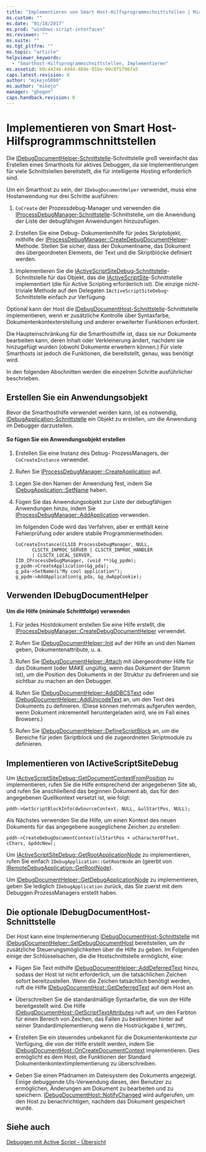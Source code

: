 ```yaml
---
title: "Implementieren von Smart Host-Hilfsprogrammschnittstellen | Microsoft Docs"
ms.custom: ""
ms.date: "01/18/2017"
ms.prod: "windows-script-interfaces"
ms.reviewer: ""
ms.suite: ""
ms.tgt_pltfrm: ""
ms.topic: "article"
helpviewer_keywords: 
  - "Smarthost-Hilfsprogrammschnittstellen, Implementieren"
ms.assetid: b9c44246-4d4d-469e-91be-00c8f5796fa5
caps.latest.revision: 8
author: "mikejo5000"
ms.author: "mikejo"
manager: "ghogen"
caps.handback.revision: 8
---
```

# Implementieren von Smart Host-Hilfsprogrammschnittstellen
Die [IDebugDocumentHelper\-Schnittstelle](../winscript/reference/idebugdocumenthelper-interface.md)\-Schnittstelle groß vereinfacht das Erstellen eines Smarthosts für aktives Debuggen, da sie Implementierungen für viele Schnittstellen bereitstellt, die für intelligente Hosting erforderlich sind.  
  
 Um ein Smarthost zu sein, der `IDebugDocumentHelper` verwendet, muss eine Hostanwendung nur drei Schritte ausführen:  
  
1.  `CoCreate` der Prozessdebug\-Manager und verwenden die [IProcessDebugManager\-Schnittstelle](../winscript/reference/iprocessdebugmanager-interface.md)\-Schnittstelle, um die Anwendung der Liste der debugfähigen Anwendungen hinzuzufügen.  
  
2.  Erstellen Sie eine Debug\- Dokumentenhilfe für jedes Skriptobjekt, mithilfe der [IProcessDebugManager::CreateDebugDocumentHelper](../winscript/reference/iprocessdebugmanager-createdebugdocumenthelper.md)\-Methode.  Stellen Sie sicher, dass der Dokumentname, das Dokument des übergeordneten Elements, der Text und die Skriptblöcke definiert werden.  
  
3.  Implementieren Sie die [IActiveScriptSiteDebug\-Schnittstelle](../winscript/reference/iactivescriptsitedebug-interface.md)\-Schnittstelle für das Objekt, das die [IActiveScriptSite](../winscript/reference/iactivescriptsite.md)\-Schnittstelle implementiert \(die für Active Scripting erforderlich ist\).  Die einzige nicht\-triviale Methode auf den Delegaten `IActiveScriptSiteDebug`\-Schnittstelle einfach zur Verfügung.  
  
 Optional kann der Host die [IDebugDocumentHost\-Schnittstelle](../winscript/reference/idebugdocumenthost-interface.md)\-Schnittstelle implementieren, wenn er zusätzliche Kontrolle über Syntaxfarbe, Dokumentenkontexterstellung und anderer erweiterter Funktionen erfordert.  
  
 Die Haupteinschränkung für die Smarthosthilfe ist, dass sie nur Dokumente bearbeiten kann, deren Inhalt oder Verkleinerung ändert, nachdem sie hinzugefügt wurden \(obwohl Dokumente erweitern können.\)  Für viele Smarthosts ist jedoch die Funktionen, die bereitstellt, genau, was benötigt wird.  
  
 In den folgenden Abschnitten werden die einzelnen Schritte ausführlicher beschrieben.  
  
## Erstellen Sie ein Anwendungsobjekt  
 Bevor die Smarthosthilfe verwendet werden kann, ist es notwendig, [IDebugApplication\-Schnittstelle](../winscript/reference/idebugapplication-interface.md) ein Objekt zu erstellen, um die Anwendung im Debugger darzustellen.  
  
#### So fügen Sie ein Anwendungsobjekt erstellen  
  
1.  Erstellen Sie eine Instanz des Debug\- ProzessManagers, der `CoCreateInstance` verwendet.  
  
2.  Rufen Sie [IProcessDebugManager::CreateApplication](../winscript/reference/iprocessdebugmanager-createapplication.md) auf.  
  
3.  Legen Sie den Namen der Anwendung fest, indem Sie [IDebugApplication::SetName](../winscript/reference/idebugapplication-setname.md) haben.  
  
4.  Fügen Sie das Anwendungsobjekt zur Liste der debugfähigen Anwendungen hinzu, indem Sie [IProcessDebugManager::AddApplication](../winscript/reference/iprocessdebugmanager-addapplication.md) verwenden.  
  
     Im folgenden Code wird das Verfahren, aber er enthält keine Fehlerprüfung oder andere stabile Programmiermethoden.  
  
    ```  
    CoCreateInstance(CLSID_ProcessDebugManager, NULL,  
          CLSCTX_INPROC_SERVER | CLSCTX_INPROC_HANDLER  
          | CLSCTX_LOCAL_SERVER,  
    IID_IProcessDebugManager, (void **)&g_ppdm);  
    g_ppdm->CreateApplication(&g_pda);  
    g_pda->SetName(L"My cool application");  
    g_ppdm->AddApplication(g_pda, &g_dwAppCookie);  
    ```  
  
## Verwenden IDebugDocumentHelper  
  
#### Um die Hilfe \(minimale Schrittfolge\) verwenden  
  
1.  Für jedes Hostdokument erstellen Sie eine Hilfe erstellt, die [IProcessDebugManager::CreateDebugDocumentHelper](../winscript/reference/iprocessdebugmanager-createdebugdocumenthelper.md) verwendet.  
  
2.  Rufen Sie [IDebugDocumentHelper::Init](../winscript/reference/idebugdocumenthelper-init.md) auf der Hilfe an und den Namen geben, Dokumentenattribute, u. a.  
  
3.  Rufen Sie [IDebugDocumentHelper::Attach](../winscript/reference/idebugdocumenthelper-attach.md) mit übergeordneter Hilfe für das Dokument \(oder MAKE ungültig, wenn das Dokument der Stamm ist\), um die Position des Dokuments in der Struktur zu definieren und sie sichtbar zu machen an den Debugger.  
  
4.  Rufen Sie [IDebugDocumentHelper::AddDBCSText](../winscript/reference/idebugdocumenthelper-adddbcstext.md) oder [IDebugDocumentHelper::AddUnicodeText](../winscript/reference/idebugdocumenthelper-addunicodetext.md) an, um den Text des Dokuments zu definieren.  \(Diese können mehrmals aufgerufen werden, wenn Dokument inkrementell heruntergeladen wird, wie im Fall eines Browsers.\)  
  
5.  Rufen Sie [IDebugDocumentHelper::DefineScriptBlock](../winscript/reference/idebugdocumenthelper-definescriptblock.md) an, um die Bereiche für jeden Skriptblock und die zugeordneten Skriptmodule zu definieren.  
  
## Implementieren von IActiveScriptSiteDebug  
 Um [IActiveScriptSiteDebug::GetDocumentContextFromPosition](../winscript/reference/iactivescriptsitedebug-getdocumentcontextfromposition.md) zu implementieren, rufen Sie die Hilfe entsprechend der angegebenen Site ab, und rufen Sie anschließend das beginnen Dokument ab, das für den angegebenen Quellkontext versetzt ist, wie folgt:  
  
```  
pddh->GetScriptBlockInfo(dwSourceContext, NULL, &ulStartPos, NULL);  
```  
  
 Als Nächstes verwenden Sie die Hilfe, um einen Kontext des neuen Dokuments für das angegebene ausgeglichene Zeichen zu erstellen:  
  
```  
pddh->CreateDebugDocumentContext(ulStartPos + uCharacterOffset, cChars, &pddcNew);  
```  
  
 Um [IActiveScriptSiteDebug::GetRootApplicationNode](../winscript/reference/iactivescriptsitedebug-getrootapplicationnode.md) zu implementieren, rufen Sie einfach `IDebugApplication::GetRootNode` an \(geerbt von [IRemoteDebugApplication::GetRootNode](../winscript/reference/iremotedebugapplication-getrootnode.md)\).  
  
 Um [IDebugDocumentHelper::GetDebugApplicationNode](../winscript/reference/idebugdocumenthelper-getdebugapplicationnode.md) zu implementieren, geben Sie lediglich `IDebugApplication` zurück, das Sie zuerst mit dem Debuggen ProzessManagers erstellt haben.  
  
## Die optionale IDebugDocumentHost\-Schnittstelle  
 Der Host kann eine Implementierung [IDebugDocumentHost\-Schnittstelle](../winscript/reference/idebugdocumenthost-interface.md) mit [IDebugDocumentHelper::SetDebugDocumentHost](../winscript/reference/idebugdocumenthelper-setdebugdocumenthost.md) bereitstellen, um ihr zusätzliche Steuerungsmöglichkeiten über die Hilfe zu geben.  Im Folgenden einige der Schlüsselsachen, die die Hostschnittstelle ermöglicht, eine:  
  
-   Fügen Sie Text mithilfe [IDebugDocumentHelper::AddDeferredText](../winscript/reference/idebugdocumenthelper-adddeferredtext.md) hinzu, sodass der Host ist nicht erforderlich, um die tatsächlichen Zeichen sofort bereitzustellen.  Wenn die Zeichen tatsächlich benötigt werden, ruft die Hilfe [IDebugDocumentHost::GetDeferredText](../winscript/reference/idebugdocumenthost-getdeferredtext.md) auf dem Host an.  
  
-   Überschreiben Sie die standardmäßige Syntaxfarbe, die von der Hilfe bereitgestellt wird.  Die Hilfe [IDebugDocumentHost::GetScriptTextAttributes](../winscript/reference/idebugdocumenthost-getscripttextattributes.md) ruft auf, um den Farbton für einen Bereich von Zeichen, das Fallen zu bestimmen hinter auf seiner Standardimplementierung wenn die Hostrückgabe `E_NOTIMPL`.  
  
-   Erstellen Sie ein steuerndes unbekannt für die Dokumentenkontexte zur Verfügung, die von der Hilfe erstellt werden, indem Sie [IDebugDocumentHost::OnCreateDocumentContext](../winscript/reference/idebugdocumenthost-oncreatedocumentcontext.md) implementieren.  Dies ermöglicht es dem Host, die Funktionen der Standard Dokumentenkontextimplementierung zu überschreiben.  
  
-   Geben Sie einen Pfadnamen im Dateisystem des Dokuments angezeigt.  Einige debuggende UIs\-Verwendung dieses, den Benutzer zu ermöglichen, Änderungen am Dokument zu bearbeiten und zu speichern.  [IDebugDocumentHost::NotifyChanged](../winscript/reference/idebugdocumenthost-notifychanged.md) wird aufgerufen, um den Host zu benachrichtigen, nachdem das Dokument gespeichert wurde.  
  
## Siehe auch  
 [Debuggen mit Active Script \- Übersicht](../winscript/active-script-debugging-overview.md)